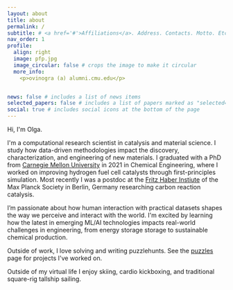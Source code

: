 ```yaml
---
layout: about
title: about
permalink: /
subtitle: # <a href='#'>Affiliations</a>. Address. Contacts. Motto. Etc.
nav_order: 1
profile:
  align: right 
  image: pfp.jpg
  image_circular: false # crops the image to make it circular
  more_info: 
    <p>ovinogra (a) alumni.cmu.edu</p>


news: false # includes a list of news items
selected_papers: false # includes a list of papers marked as "selected={true}"
social: true # includes social icons at the bottom of the page
---
```


Hi, I'm Olga. 

I'm a computational research scientist in catalysis and material science. I study how data-driven methodologies impact the discovery, characterization, and engineering of new materials. I graduated with a PhD from [Carnegie Mellon University](https://www.cmu.edu/) in 2021 in Chemical Engineering, where I worked on improving hydrogen fuel cell catalysts through first-principles simulation. Most recently I was a postdoc at the [Fritz Haber Instiute](https://www.fhi.mpg.de/th-department) of the Max Planck Society in Berlin, Germany researching carbon reaction catalysis. 

I’m passionate about how human interaction with practical datasets shapes the way we perceive and interact with the world. I'm excited by learning how the latest in emerging ML/AI technologies impacts real-world challenges in engineering, from energy storage storage to sustainable chemical production. 

Outside of work, I love solving and writing puzzlehunts. See the [puzzles](https://ovinogra.github.io/puzzles/) page for projects I've worked on. 

Outside of my virtual life I enjoy skiing, cardio kickboxing, and traditional square-rig tallship sailing. 